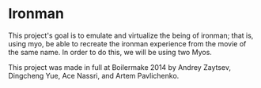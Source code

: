 Ironman
=======

This project's goal is to emulate and virtualize the being of ironman; that is, using myo, be able to recreate the ironman experience from the movie of the same name. In order to do this, we will be using two Myos. 

This project was made in full at Boilermake 2014 by Andrey Zaytsev, Dingcheng Yue, Ace Nassri, and Artem Pavlichenko. 
